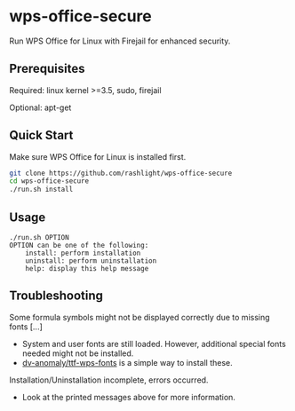 # wps-office-secure

Run WPS Office for Linux with Firejail for enhanced security.

## Prerequisites

Required: linux kernel >=3.5, sudo, firejail

Optional: apt-get

## Quick Start

Make sure WPS Office for Linux is installed first.

```bash
git clone https://github.com/rashlight/wps-office-secure
cd wps-office-secure
./run.sh install
```

## Usage

```
./run.sh OPTION
OPTION can be one of the following:
	install: perform installation
	uninstall: perform uninstallation
	help: display this help message
```

## Troubleshooting

Some formula symbols might not be displayed correctly due to missing fonts [...]
 - System and user fonts are still loaded. However, additional special fonts needed might not be installed.
 - [dv-anomaly/ttf-wps-fonts](https://github.com/dv-anomaly/ttf-wps-fonts) is a simple way to install these.

Installation/Uninstallation incomplete, <x> errors occurred.
 - Look at the printed messages above for more information.
